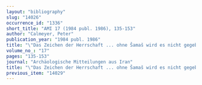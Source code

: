 ```yaml
---
layout: "bibliography"
slug: "14026"
occurrence_id: "1336"
short_title: "AMI 17 (1984 publ. 1986), 135-153"
author: "Calmeyer, Peter"
publication_year: "1984 publ. 1986"
title: "\"Das Zeichen der Herrschaft ... ohne Šamaš wird es nicht gegeben\""
volume_no_: "17"
pages: "135-153"
journal: "Archäologische Mitteilungen aus Iran"
title: "\"Das Zeichen der Herrschaft ... ohne Šamaš wird es nicht gegeben\""
previous_item: "14029"
---
```


